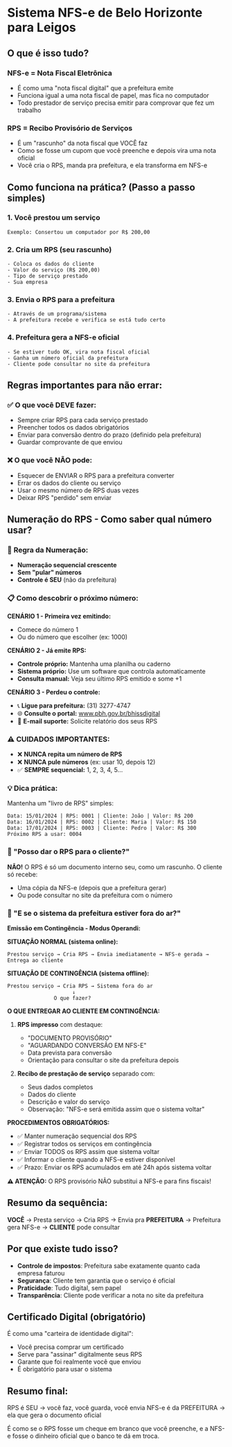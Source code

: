 # Sistema NFS-e de Belo Horizonte para Leigos

## O que é isso tudo?

### NFS-e = Nota Fiscal Eletrônica
- É como uma "nota fiscal digital" que a prefeitura emite
- Funciona igual a uma nota fiscal de papel, mas fica no computador
- Todo prestador de serviço precisa emitir para comprovar que fez um trabalho

### RPS = Recibo Provisório de Serviços  
- É um "rascunho" da nota fiscal que VOCÊ faz
- Como se fosse um cupom que você preenche e depois vira uma nota oficial
- Você cria o RPS, manda pra prefeitura, e ela transforma em NFS-e

## Como funciona na prática? (Passo a passo simples)

### 1. Você prestou um serviço
```
Exemplo: Consertou um computador por R$ 200,00
```

### 2. Cria um RPS (seu rascunho)
```
- Coloca os dados do cliente
- Valor do serviço (R$ 200,00)
- Tipo de serviço prestado
- Sua empresa
```

### 3. Envia o RPS para a prefeitura
```
- Através de um programa/sistema
- A prefeitura recebe e verifica se está tudo certo
```

### 4. Prefeitura gera a NFS-e oficial
```
- Se estiver tudo OK, vira nota fiscal oficial
- Ganha um número oficial da prefeitura
- Cliente pode consultar no site da prefeitura
```

## Regras importantes para não errar:

### ✅ O que você DEVE fazer:
- Sempre criar RPS para cada serviço prestado
- Preencher todos os dados obrigatórios
- Enviar para conversão dentro do prazo (definido pela prefeitura)
- Guardar comprovante de que enviou

### ❌ O que você NÃO pode:
- Esquecer de ENVIAR o RPS para a prefeitura converter
- Errar os dados do cliente ou serviço
- Usar o mesmo número de RPS duas vezes
- Deixar RPS "perdido" sem enviar

## Numeração do RPS - Como saber qual número usar?

### 🔢 **Regra da Numeração:**
- **Numeração sequencial crescente**
- **Sem "pular" números**
- **Controle é SEU** (não da prefeitura)

### 📋 **Como descobrir o próximo número:**

**CENÁRIO 1 - Primeira vez emitindo:**
- Comece do número 1
- Ou do número que escolher (ex: 1000)

**CENÁRIO 2 - Já emite RPS:**
- **Controle próprio:** Mantenha uma planilha ou caderno
- **Sistema próprio:** Use um software que controla automaticamente
- **Consulta manual:** Veja seu último RPS emitido e some +1

**CENÁRIO 3 - Perdeu o controle:**
- 📞 **Ligue para prefeitura:** (31) 3277-4747
- 🌐 **Consulte o portal:** www.pbh.gov.br/bhissdigital
- 📧 **E-mail suporte:** Solicite relatório dos seus RPS

### ⚠️ **CUIDADOS IMPORTANTES:**
- ❌ **NUNCA repita um número de RPS**
- ❌ **NUNCA pule números** (ex: usar 10, depois 12)
- ✅ **SEMPRE sequencial:** 1, 2, 3, 4, 5...

### 💡 **Dica prática:**
Mantenha um "livro de RPS" simples:
```
Data: 15/01/2024 | RPS: 0001 | Cliente: João | Valor: R$ 200
Data: 16/01/2024 | RPS: 0002 | Cliente: Maria | Valor: R$ 150
Data: 17/01/2024 | RPS: 0003 | Cliente: Pedro | Valor: R$ 300
Próximo RPS a usar: 0004
```

### 🤔 "Posso dar o RPS para o cliente?"
**NÃO!** O RPS é só um documento interno seu, como um rascunho. O cliente só recebe:
- Uma cópia da NFS-e (depois que a prefeitura gerar)
- Ou pode consultar no site da prefeitura com o número

### 🤔 "E se o sistema da prefeitura estiver fora do ar?"
**Emissão em Contingência - Modus Operandi:**

**SITUAÇÃO NORMAL (sistema online):**
```
Prestou serviço → Cria RPS → Envia imediatamente → NFS-e gerada → Entrega ao cliente
```

**SITUAÇÃO DE CONTINGÊNCIA (sistema offline):**
```
Prestou serviço → Cria RPS → Sistema fora do ar
                     ↓
               O que fazer?
```

**O QUE ENTREGAR AO CLIENTE EM CONTINGÊNCIA:**

1. **RPS impresso** com destaque:
   - "DOCUMENTO PROVISÓRIO"
   - "AGUARDANDO CONVERSÃO EM NFS-E"
   - Data prevista para conversão
   - Orientação para consultar o site da prefeitura depois

2. **Recibo de prestação de serviço** separado com:
   - Seus dados completos
   - Dados do cliente
   - Descrição e valor do serviço
   - Observação: "NFS-e será emitida assim que o sistema voltar"

**PROCEDIMENTOS OBRIGATÓRIOS:**
- ✅ Manter numeração sequencial dos RPS
- ✅ Registrar todos os serviços em contingência
- ✅ Enviar TODOS os RPS assim que sistema voltar
- ✅ Informar o cliente quando a NFS-e estiver disponível
- ✅ Prazo: Enviar os RPS acumulados em até 24h após sistema voltar

**⚠️ ATENÇÃO:** O RPS provisório NÃO substitui a NFS-e para fins fiscais!

## Resumo da sequência:

**VOCÊ** → Presta serviço → Cria RPS → Envia pra **PREFEITURA** → Prefeitura gera NFS-e → **CLIENTE** pode consultar

## Por que existe tudo isso?

- **Controle de impostos**: Prefeitura sabe exatamente quanto cada empresa faturou
- **Segurança**: Cliente tem garantia que o serviço é oficial
- **Praticidade**: Tudo digital, sem papel
- **Transparência**: Cliente pode verificar a nota no site da prefeitura

## Certificado Digital (obrigatório)

É como uma "carteira de identidade digital":
- Você precisa comprar um certificado
- Serve para "assinar" digitalmente seus RPS
- Garante que foi realmente você que enviou
- É obrigatório para usar o sistema

## Resumo final:

RPS é SEU → você faz, você guarda, você envia
NFS-e é da PREFEITURA → ela que gera o documento oficial

É como se o RPS fosse um cheque em branco que você preenche, e a NFS-e fosse o dinheiro oficial que o banco te dá em troca.